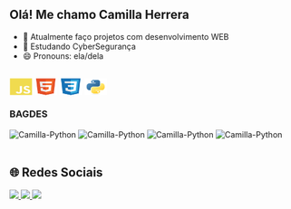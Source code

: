 ## Olá! Me chamo Camilla Herrera 


- 🔭 Atualmente faço projetos com desenvolvimento WEB
- 🌱 Estudando CyberSegurança
- 😄 Pronouns: ela/dela

<div style="display: inline_block"><br>
  <img align="center" alt="Camilla-Js" height="30" width="40" src="https://raw.githubusercontent.com/devicons/devicon/master/icons/javascript/javascript-plain.svg">
  <img align="center" alt="Camilla-HTML" height="30" width="40" src="https://raw.githubusercontent.com/devicons/devicon/master/icons/html5/html5-original.svg">
  <img align="center" alt="Camilla-CSS" height="30" width="40" src="https://raw.githubusercontent.com/devicons/devicon/master/icons/css3/css3-original.svg">
  <img align="center" alt="Camilla-Python" height="30" width="40" src="https://raw.githubusercontent.com/devicons/devicon/master/icons/python/python-original.svg">
</div>

  ### BAGDES 
<div>
   <img align="center" alt="Camilla-Python" height="100" width="100" src="https://images.credly.com/images/af8c6b4e-fc31-47c4-8dcb-eb7a2065dc5b/I2CS__1_.png">
  <img align="center" alt="Camilla-Python" height="100" width="100" src="https://images.credly.com/images/5bdd6a39-3e03-4444-9510-ecff80c9ce79/image.png">
   <img align="center" alt="Camilla-Python" height="100" width="100" src="https://images.credly.com/size/340x340/images/77b1ea15-6287-4d97-8ecd-c5afa2d137ea/image.png">
   <img align="center" alt="Camilla-Python" height="100" width="100" src="https://images.credly.com/size/340x340/images/ca317486-3494-488b-b2a7-b49270d98f21/image.png">
</div>

<br>

## 🌐 Redes Sociais

<div> 
  <a href="https://www.instagram.com/camillaherrera_/" target="_blank">
    <img src="https://img.shields.io/badge/-Instagram-%23E4405F?style=for-the-badge&logo=instagram&logoColor=white">
  </a>

  <a href="mailto:camillahwanderley@gmail.com" target="_blank">
    <img src="https://img.shields.io/badge/-Gmail-%23333?style=for-the-badge&logo=gmail&logoColor=white">
  </a>

  <a href="https://www.linkedin.com/in/camila-herrera-750265266/" target="_blank">
    <img src="https://img.shields.io/badge/-LinkedIn-%230077B5?style=for-the-badge&logo=linkedin&logoColor=white">
  </a> 
</div>


